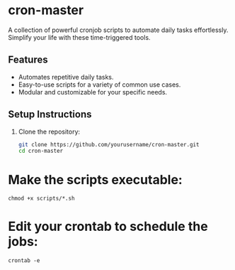 # cron-master

A collection of powerful cronjob scripts to automate daily tasks effortlessly. Simplify your life with these time-triggered tools.

## Features
- Automates repetitive daily tasks.
- Easy-to-use scripts for a variety of common use cases.
- Modular and customizable for your specific needs.

## Setup Instructions

1. Clone the repository:
   ```bash
   git clone https://github.com/yourusername/cron-master.git
   cd cron-master

# Make the scripts executable:
  `chmod +x scripts/*.sh`

# Edit your crontab to schedule the jobs:
`crontab -e`
